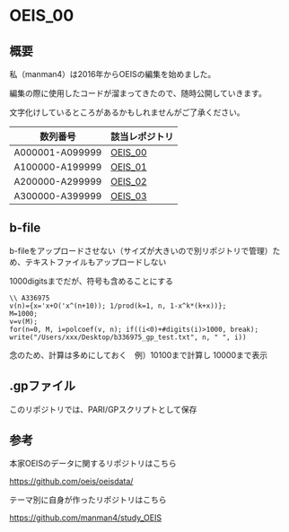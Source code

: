 # OEIS_00

## 概要

私（manman4）は2016年からOEISの編集を始めました。

編集の際に使用したコードが溜まってきたので、随時公開していきます。

文字化けしているところがあるかもしれませんがご了承ください。

|  数列番号  |  該当レポジトリ  |
| ---- | ---- |
|  A000001-A099999  |  [OEIS_00](https://github.com/manman4/OEIS_00)  |
|  A100000-A199999  |  [OEIS_01](https://github.com/manman4/OEIS_01)  |
|  A200000-A299999  |  [OEIS_02](https://github.com/manman4/OEIS_02)  |
|  A300000-A399999  |  [OEIS_03](https://github.com/manman4/OEIS_03)  |

## b-file

b-fileをアップロードさせない（サイズが大きいので別リポジトリで管理）ため、テキストファイルもアップロードしない

1000digitsまでだが、符号も含めることにする

```PARI:
\\ A336975
v(n)={x='x+O('x^(n+10)); 1/prod(k=1, n, 1-x^k*(k+x))};
M=1000;
v=v(M);
for(n=0, M, i=polcoef(v, n); if((i<0)+#digits(i)>1000, break); write("/Users/xxx/Desktop/b336975_gp_test.txt", n, " ", i))
```

念のため、計算は多めにしておく　例）10100まで計算し 10000まで表示

## .gpファイル

このリポジトリでは、PARI/GPスクリプトとして保存

## 参考

本家OEISのデータに関するリポジトリはこちら

https://github.com/oeis/oeisdata/

テーマ別に自身が作ったリポジトリはこちら

https://github.com/manman4/study_OEIS
